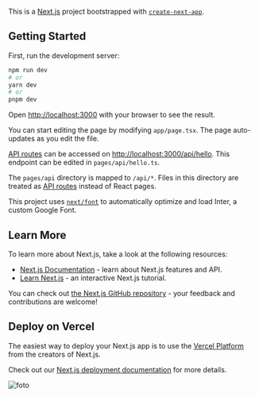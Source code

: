 This is a [Next.js](https://nextjs.org/) project bootstrapped with [`create-next-app`](https://github.com/vercel/next.js/tree/canary/packages/create-next-app).

## Getting Started

First, run the development server:

```bash
npm run dev
# or
yarn dev
# or
pnpm dev
```

Open [http://localhost:3000](http://localhost:3000) with your browser to see the result.

You can start editing the page by modifying `app/page.tsx`. The page auto-updates as you edit the file.

[API routes](https://nextjs.org/docs/api-routes/introduction) can be accessed on [http://localhost:3000/api/hello](http://localhost:3000/api/hello). This endpoint can be edited in `pages/api/hello.ts`.

The `pages/api` directory is mapped to `/api/*`. Files in this directory are treated as [API routes](https://nextjs.org/docs/api-routes/introduction) instead of React pages.

This project uses [`next/font`](https://nextjs.org/docs/basic-features/font-optimization) to automatically optimize and load Inter, a custom Google Font.

## Learn More

To learn more about Next.js, take a look at the following resources:

- [Next.js Documentation](https://nextjs.org/docs) - learn about Next.js features and API.
- [Learn Next.js](https://nextjs.org/learn) - an interactive Next.js tutorial.

You can check out [the Next.js GitHub repository](https://github.com/vercel/next.js/) - your feedback and contributions are welcome!

## Deploy on Vercel

The easiest way to deploy your Next.js app is to use the [Vercel Platform](https://vercel.com/new?utm_medium=default-template&filter=next.js&utm_source=create-next-app&utm_campaign=create-next-app-readme) from the creators of Next.js.

Check out our [Next.js deployment documentation](https://nextjs.org/docs/deployment) for more details.

<img src="https://lh3.googleusercontent.com/5LNAacPsK0LQcI4Y2Y4HVsQnpbn1m-dmqQn9hYYNDdagdzY66QxDdMRJWqx0V_q9XXV3WQXTYze7rhYRNaYs4MM7oJLW402RjEQm-JyZiaqoCBUqwvNZGur0p33gEzM9wsLleW-Z0v1KynsK5wN3ziPr9PQJa2UL2n-5P9rSVorjkAbAgKUccCw0oU40D1dXgeYCfZrFSioiRrhtyK9jojJQpBxPHgGgVr_RFURlVe2NGyZY7YyrQrNP73r8zTxH9KIfJgXZCXHICnyu83GFWJprPKMxWvjOEVKwtut4NI3u1i6gRk9ss6nQ7U2sovt1vD6y4-2fV_H1qsQHc7mTY8Yo0FpOwHPY2G7EiGdt50BcyoYPnScvSHOXvtm1IxFHBXNvlEnX9bv3-5EJRJHXmN14QQMUFMIDaqE-fKRVEIJM95NUlB-dLU051dc9p0kp1wGNDkoctwhyYhEVoDywTF2UmFVWKFq7wOyiXU3VTE9QCY1M8oACS-lxq86fUBQaDl-57OVh3BKbMMzu9_rdahyZ0cT03vK0W21_ZuehI4zyzSfYx3vrUfgPHIIcapykt8MPIIAbkTrCQlKvV_czTQf3ogv7yMGE454VF8VUG9VZK3UbZr7TWKxLjEw5Jp5QwIvj_ZCP6yTTgDSFNUQGfR6AHSx23wdvalOaB-YMWb887dJn-lwSUYgbfRXd7o1Oc6D4c_h-WGto0M8g3dZz_UhB36SeLi4oazVP72xi01FiufvJDP17oio9CUb3DCZYzIORy0jDsTQkoOypMM346nCArG4OzkoAZCo7lpwYcC-j51Qng4nu6PeibS_fjc4Kgk3HG6JvZHR0tp2MfUMIGzPGTGQxaRxIJKsmFE7QYW7-pP5FNUlYv-oilqS_kJ0YM-WfAOWUagdFnAGEpsvJnUPPjntZvoOL8GdxReJSDowGt-AOCZH0ROJJDKhFZqzx-QV-6H_qscCPp5Do=w1016-h631-no?authuser=1" alt="foto" />
